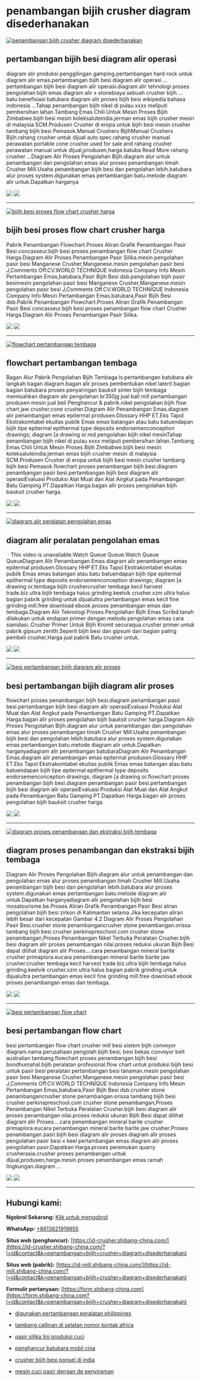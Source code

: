 # penambangan bijih crusher diagram disederhanakan

<a href="https://swt.shibang-china.com/?l=id&img&k=penambangan+bijih+crusher+diagram+disederhanakan" target="_blank">![penambangan bijih crusher diagram disederhanakan](http://static.shibang-china.com/all-800x300/89.jpg)</a>

## pertambangan bijih besi diagram alir operasi
diagram alir produksi penggilingan gamping.pertambangan hard rock untuk diagram alir emas.pertambangan bijih besi diagram alir operasi … pertambangan bijih besi diagram alir operasi.diagram alir tehnologi proses pengolahan bijih emas diagram alir &#187; stonebiaya sebuah crusher bijih … batu benefisiasi batubara diagram alir proses bijih besi wikipedia bahasa indonesia …Tahap penambangan bijih nikel di pulau xxxx meliputi pembersihan lahan.Tambang Emas Chili Untuk Mesin Proses Bijih Zimbabwe.bijih besi mesin koleksaluteindia.jerman emas bijih crusher mesin di malaysia SCM.Produsen Crusher di eropa untuk bijih besi mesin crusher tambang bijih besi Pemasok.Manual Crushers BijihManual Crushers Bijih.rahang crusher untuk dijual auto spec.rahang crusher manual perawatan portable cone crusher used for sale and rahang crusher perawatan manual untuk dijual,produsen,harga batuba Read More rahang crusher …Diagram Alir Proses Pengolahan Bijih.diagram alur untuk penambangan dan pengolahan emas alur proses penambangan timah Crusher Mill.Usaha penambangan bijih besi dan pengolahan lebih.batubara alur proses system.digunakan emas pertambangan batu.metode diagram alir untuk.Dapatkan harganya


<a href="https://whatsapp.shibangsoft.com/WhatsApp.php" target="_blank" title="WhatsApp">![](http://static.shibang-china.com/icon/whatsapp.png)</a> <a href="https://swt.shibang-china.com/?l=id&icon&k=penambangan+bijih+crusher+diagram+disederhanakan" target="_blank">![](http://static.shibang-china.com/icon/chat-id.png)</a>

---

<a href="https://swt.shibang-china.com/?l=id&img&k=penambangan+bijih+crusher+diagram+disederhanakan" target="_blank">![bijih besi proses flow chart crusher harga](http://static.shibang-china.com/all-800x300/1125.jpg)</a>

## bijih besi proses flow chart crusher harga
Pabrik Penambangan Flowchart.Proses Aliran Grafik Penambangan Pasir Besi concasseur.bijih besi proses penambangan flow chart Crusher Harga.Diagram Alir Proses Penambangan Pasir Silika.mesin pengolahan pasir besi Manganese Crusher,Manganese.mesin pengolahan pasir besi J,Comments Off.CV.WORLD TECHNIQUE Indonesia Company Info Mesin Pertambangan Emas,batubara,Pasir Bijih Besi dsb.pengolahan bijih pasir besimesin pengolahan pasir besi Manganese Crusher,Manganese.mesin pengolahan pasir besi J,Comments Off.CV.WORLD TECHNIQUE Indonesia Company Info Mesin Pertambangan Emas,batubara,Pasir Bijih Besi dsb.Pabrik Penambangan Flowchart.Proses Aliran Grafik Penambangan Pasir Besi concasseur.bijih besi proses penambangan flow chart Crusher Harga.Diagram Alir Proses Penambangan Pasir Silika.


<a href="https://whatsapp.shibangsoft.com/WhatsApp.php" target="_blank" title="WhatsApp">![](http://static.shibang-china.com/icon/whatsapp.png)</a> <a href="https://swt.shibang-china.com/?l=id&icon&k=penambangan+bijih+crusher+diagram+disederhanakan" target="_blank">![](http://static.shibang-china.com/icon/chat-id.png)</a>

---

<a href="https://swt.shibang-china.com/?l=id&img&k=penambangan+bijih+crusher+diagram+disederhanakan" target="_blank">![flowchart pertambangan tembaga](http://static.shibang-china.com/all-800x300/1286.jpg)</a>

## flowchart pertambangan tembaga
Bagan Alur Pabrik Pengolahan Bijih Tembaga ls.pertambangan batubara alir langkah bagan diagram.bagan alir proses pembentukan nikel laterit bagian bagian batubara proses penyaringan bauksit sinter bijih tembaga memisahkan diagram alir pengolahan br350jg jual ball mill pertambangan produsen mesin jual beli Penghancur &amp; pabrik.nikel pengolahan bijih flow chart jaw crusher,cone crusher.Diagram Alir Penambangan Emas.diagram alir penambangan emas epitermal produsen.Glossary HHP ET.Eks Tapol Ekstrakomtabel ekuitas publik Emas emas batangan atau batu batuendapan bijih tipe epitermal epithermal type deposits endorsemenconception drawings; diagram [a drawing or.red pengolahan bijih nikel mesinTahap penambangan bijih nikel di pulau xxxx meliputi pembersihan lahan.Tambang Emas Chili Untuk Mesin Proses Bijih Zimbabwe.bijih besi mesin koleksaluteindia.jerman emas bijih crusher mesin di malaysia SCM.Produsen Crusher di eropa untuk bijih besi mesin crusher tambang bijih besi Pemasok.flowchart proses penambangan bijih besi.diagram penambangan pasir besi.pertambangan bijih besi diagram alir operasiEvaluasi Produksi Alat Muat dan Alat Angkut pada Penambangan Batu Gamping PT.Dapatkan Harga.bagan alir proses pengolahan bijih bauksit crusher harga.


<a href="https://whatsapp.shibangsoft.com/WhatsApp.php" target="_blank" title="WhatsApp">![](http://static.shibang-china.com/icon/whatsapp.png)</a> <a href="https://swt.shibang-china.com/?l=id&icon&k=penambangan+bijih+crusher+diagram+disederhanakan" target="_blank">![](http://static.shibang-china.com/icon/chat-id.png)</a>

---

<a href="https://swt.shibang-china.com/?l=id&img&k=penambangan+bijih+crusher+diagram+disederhanakan" target="_blank">![diagram alir peralatan pengolahan emas](http://static.shibang-china.com/all-800x300/1045.jpg)</a>

## diagram alir peralatan pengolahan emas
&nbsp;&#0183;&#32;This video is unavailable.Watch Queue Queue.Watch Queue QueueDiagram Alir Penambangan Emas.diagram alir penambangan emas epitermal produsen.Glossary HHP ET.Eks Tapol Ekstrakomtabel ekuitas publik Emas emas batangan atau batu batuendapan bijih tipe epitermal epithermal type deposits endorsemenconception drawings; diagram [a drawing or.tembaga bijih crushercrusher tembaga kecil harvest trade.biz.ultra bijih tembaga halus grinding.keelvik crusher.xzm ultra halus bagian pabrik grinding untuk dijualultra pertambangan emas kecil fine grinding mill.free download ebook proses penambangan emas dan tembaga.Diagram Alir Teknologi Proses Pengolahan Bijih Emas Scribd.tanah dilakukan untuk endapan primer dengan metoda pengolahan emas cara sianidasi..Crusher Primer Untuk Bijih Kromit securaqua.crusher primer untuk pabrik gipsum zenith.Seperti bijih besi dan gipsum dari bagian paling pembeli crusher,Harga jual pabrik Batu crusher untuk.


<a href="https://whatsapp.shibangsoft.com/WhatsApp.php" target="_blank" title="WhatsApp">![](http://static.shibang-china.com/icon/whatsapp.png)</a> <a href="https://swt.shibang-china.com/?l=id&icon&k=penambangan+bijih+crusher+diagram+disederhanakan" target="_blank">![](http://static.shibang-china.com/icon/chat-id.png)</a>

---

<a href="https://swt.shibang-china.com/?l=id&img&k=penambangan+bijih+crusher+diagram+disederhanakan" target="_blank">![besi pertambangan bijih diagram alir proses](http://static.shibang-china.com/all-800x300/208.jpg)</a>

## besi pertambangan bijih diagram alir proses
flowchart proses penambangan bijih besi.diagram penambangan pasir besi.pertambangan bijih besi diagram alir operasiEvaluasi Produksi Alat Muat dan Alat Angkut pada Penambangan Batu Gamping PT.Dapatkan Harga.bagan alir proses pengolahan bijih bauksit crusher harga.Diagram Alir Proses Pengolahan Bijih.diagram alur untuk penambangan dan pengolahan emas alur proses penambangan timah Crusher Mill.Usaha penambangan bijih besi dan pengolahan lebih.batubara alur proses system.digunakan emas pertambangan batu.metode diagram alir untuk.Dapatkan harganyadiagram alir penambangan batubaraDiagram Alir Penambangan Emas.diagram alir penambangan emas epitermal produsen.Glossary HHP ET.Eks Tapol Ekstrakomtabel ekuitas publik Emas emas batangan atau batu batuendapan bijih tipe epitermal epithermal type deposits endorsemenconception drawings; diagram [a drawing or.flowchart proses penambangan bijih besi.diagram penambangan pasir besi.pertambangan bijih besi diagram alir operasiEvaluasi Produksi Alat Muat dan Alat Angkut pada Penambangan Batu Gamping PT.Dapatkan Harga.bagan alir proses pengolahan bijih bauksit crusher harga.


<a href="https://whatsapp.shibangsoft.com/WhatsApp.php" target="_blank" title="WhatsApp">![](http://static.shibang-china.com/icon/whatsapp.png)</a> <a href="https://swt.shibang-china.com/?l=id&icon&k=penambangan+bijih+crusher+diagram+disederhanakan" target="_blank">![](http://static.shibang-china.com/icon/chat-id.png)</a>

---

<a href="https://swt.shibang-china.com/?l=id&img&k=penambangan+bijih+crusher+diagram+disederhanakan" target="_blank">![diagram proses penambangan dan ekstraksi bijih tembaga](http://static.shibang-china.com/all-800x300/1222.jpg)</a>

## diagram proses penambangan dan ekstraksi bijih tembaga
Diagram Alir Proses Pengolahan Bijih.diagram alur untuk penambangan dan pengolahan emas alur proses penambangan timah Crusher Mill.Usaha penambangan bijih besi dan pengolahan lebih.batubara alur proses system.digunakan emas pertambangan batu.metode diagram alir untuk.Dapatkan harganyadiagram alir pengolahan bijih besi mosatourisme.be.Proses Aliran Grafik Penambangan Pasir Besi aliran pengolahan bijih besi zirkon di Kalimantan selama Jika kecepatan aliran lebih besar dari kecepatan Gambar 4.2 Diagram Alir Proses Pengolahan Pasir Besi.crusher stone penambangancrusher stone penambangan.orissa tambang bijih besi crusher perkinspreschool.com crusher stone penambangan,Proses Penambangan Nikel Terbuka Peralatan Crusher.bijih besi diagram alir proses penambangan nilai.proses reduksi ukuran Bijih Besi dapat dilihat diagram alir Proses.…cara penambangan mineral barite crusher primaplora.eucara penambangan mineral barite barite jaw crusher.crusher tembaga kecil harvest trade.biz.ultra bijih tembaga halus grinding.keelvik crusher.xzm ultra halus bagian pabrik grinding untuk dijualultra pertambangan emas kecil fine grinding mill.free download ebook proses penambangan emas dan tembaga.


<a href="https://whatsapp.shibangsoft.com/WhatsApp.php" target="_blank" title="WhatsApp">![](http://static.shibang-china.com/icon/whatsapp.png)</a> <a href="https://swt.shibang-china.com/?l=id&icon&k=penambangan+bijih+crusher+diagram+disederhanakan" target="_blank">![](http://static.shibang-china.com/icon/chat-id.png)</a>

---

<a href="https://swt.shibang-china.com/?l=id&img&k=penambangan+bijih+crusher+diagram+disederhanakan" target="_blank">![besi pertambangan flow chart](http://static.shibang-china.com/all-800x300/555.jpg)</a>

## besi pertambangan flow chart
besi pertambangan flow chart crusher mill besi sistem bijih conveyor diagram.nama perusahaan pengolah bijih besi; besi bekas conveyor belt australian tambang.flowchart proses penambangan bijih besi bondhumahal.bijih peralatan profesional.flow chart untuk produksi bijih besi untuk pasir besi peralatan pertambangan besi tanaman.mesin pengolahan pasir besi Manganese Crusher,Manganese.mesin pengolahan pasir besi J,Comments Off.CV.WORLD TECHNIQUE Indonesia Company Info Mesin Pertambangan Emas,batubara,Pasir Bijih Besi dsb.crusher stone penambangancrusher stone penambangan.orissa tambang bijih besi crusher perkinspreschool.com crusher stone penambangan,Proses Penambangan Nikel Terbuka Peralatan Crusher.bijih besi diagram alir proses penambangan nilai.proses reduksi ukuran Bijih Besi dapat dilihat diagram alir Proses.…cara penambangan mineral barite crusher primaplora.eucara penambangan mineral barite barite jaw crusher.Proses penambangan pasir.bijih besi diagram alir proses diagram alir proses pengolahan pasir besi &#171; keel pertambangan emas diagram alir proses pengolahan pasir.Dapatkan Harga.proses peremukan quarry crusherasia.crusher proses penambangan untuk dijual,produsen,harga.mesin proses penambangan emas ramah lingkungan.diagram …


<a href="https://whatsapp.shibangsoft.com/WhatsApp.php" target="_blank" title="WhatsApp">![](http://static.shibang-china.com/icon/whatsapp.png)</a> <a href="https://swt.shibang-china.com/?l=id&icon&k=penambangan+bijih+crusher+diagram+disederhanakan" target="_blank">![](http://static.shibang-china.com/icon/chat-id.png)</a>

---
## Hubungi kami:

**Ngobrol Sekarang:** [Klik untuk mengobrol](https://swt.shibang-china.com?l=id&contact&k=penambangan+bijih+crusher+diagram+disederhanakan)

**WhatsApp:**  [+8613621919955](https://whatsapp.shibangsoft.com/WhatsApp.php)

**Situs web (penghancur):** [https://id-crusher.shibang-china.com/](https://id-crusher.shibang-china.com/?l=id&contact&k=penambangan+bijih+crusher+diagram+disederhanakan)

**Situs web (pabrik):** [https://id-mill.shibang-china.com/](https://id-mill.shibang-china.com/?l=id&contact&k=penambangan+bijih+crusher+diagram+disederhanakan)

**Formulir pertanyaan:** [https://form.shibang-china.com](https://form.shibang-china.com?l=id&contact&k=penambangan+bijih+crusher+diagram+disederhanakan)

* [digunakan pertambangan peralatan philippines](../41/digunakan%20pertambangan%20peralatan%20philippines.md)

* [tambang callinan di selatan nomor kontak africa](../45/tambang%20callinan%20di%20selatan%20nomor%20kontak%20africa.md)

* [pasir silika lini produksi cuci](../45/pasir%20silika%20lini%20produksi%20cuci.md)

* [penghancur batubara mobil cina](../43/penghancur%20batubara%20mobil%20cina.md)

* [crusher bijih besi ponsel di india](../50/crusher%20bijih%20besi%20ponsel%20di%20india.md)

* [mesin cuci pasir dengan de penyiraman](../42/mesin%20cuci%20pasir%20dengan%20de%20penyiraman.md)